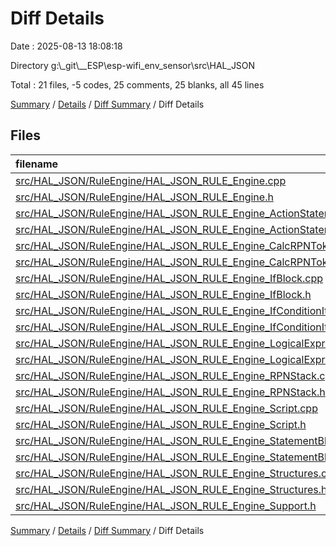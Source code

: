 # Diff Details

Date : 2025-08-13 18:08:18

Directory g:\\_git\\__ESP\\esp-wifi_env_sensor\\src\\HAL_JSON

Total : 21 files,  -5 codes, 25 comments, 25 blanks, all 45 lines

[Summary](results.md) / [Details](details.md) / [Diff Summary](diff.md) / Diff Details

## Files
| filename | language | code | comment | blank | total |
| :--- | :--- | ---: | ---: | ---: | ---: |
| [src/HAL\_JSON/RuleEngine/HAL\_JSON\_RULE\_Engine.cpp](/src/HAL_JSON/RuleEngine/HAL_JSON_RULE_Engine.cpp) | C++ | -100 | -3 | -16 | -119 |
| [src/HAL\_JSON/RuleEngine/HAL\_JSON\_RULE\_Engine.h](/src/HAL_JSON/RuleEngine/HAL_JSON_RULE_Engine.h) | C++ | -54 | -16 | -18 | -88 |
| [src/HAL\_JSON/RuleEngine/HAL\_JSON\_RULE\_Engine\_ActionStatement.cpp](/src/HAL_JSON/RuleEngine/HAL_JSON_RULE_Engine_ActionStatement.cpp) | C++ | 5 | 0 | 3 | 8 |
| [src/HAL\_JSON/RuleEngine/HAL\_JSON\_RULE\_Engine\_ActionStatement.h](/src/HAL_JSON/RuleEngine/HAL_JSON_RULE_Engine_ActionStatement.h) | C++ | 20 | 0 | 7 | 27 |
| [src/HAL\_JSON/RuleEngine/HAL\_JSON\_RULE\_Engine\_CalcRPNToken.cpp](/src/HAL_JSON/RuleEngine/HAL_JSON_RULE_Engine_CalcRPNToken.cpp) | C++ | 171 | 2 | 9 | 182 |
| [src/HAL\_JSON/RuleEngine/HAL\_JSON\_RULE\_Engine\_CalcRPNToken.h](/src/HAL_JSON/RuleEngine/HAL_JSON_RULE_Engine_CalcRPNToken.h) | C++ | 35 | 6 | 8 | 49 |
| [src/HAL\_JSON/RuleEngine/HAL\_JSON\_RULE\_Engine\_IfBlock.cpp](/src/HAL_JSON/RuleEngine/HAL_JSON_RULE_Engine_IfBlock.cpp) | C++ | 8 | 0 | 3 | 11 |
| [src/HAL\_JSON/RuleEngine/HAL\_JSON\_RULE\_Engine\_IfBlock.h](/src/HAL_JSON/RuleEngine/HAL_JSON_RULE_Engine_IfBlock.h) | C++ | 41 | 19 | 13 | 73 |
| [src/HAL\_JSON/RuleEngine/HAL\_JSON\_RULE\_Engine\_IfConditionItem.cpp](/src/HAL_JSON/RuleEngine/HAL_JSON_RULE_Engine_IfConditionItem.cpp) | C++ | 23 | 0 | 5 | 28 |
| [src/HAL\_JSON/RuleEngine/HAL\_JSON\_RULE\_Engine\_IfConditionItem.h](/src/HAL_JSON/RuleEngine/HAL_JSON_RULE_Engine_IfConditionItem.h) | C++ | 27 | 1 | 8 | 36 |
| [src/HAL\_JSON/RuleEngine/HAL\_JSON\_RULE\_Engine\_LogicalExpressionRPNToken.cpp](/src/HAL_JSON/RuleEngine/HAL_JSON_RULE_Engine_LogicalExpressionRPNToken.cpp) | C++ | 6 | 0 | 2 | 8 |
| [src/HAL\_JSON/RuleEngine/HAL\_JSON\_RULE\_Engine\_LogicalExpressionRPNToken.h](/src/HAL_JSON/RuleEngine/HAL_JSON_RULE_Engine_LogicalExpressionRPNToken.h) | C++ | 20 | 1 | 8 | 29 |
| [src/HAL\_JSON/RuleEngine/HAL\_JSON\_RULE\_Engine\_RPNStack.cpp](/src/HAL_JSON/RuleEngine/HAL_JSON_RULE_Engine_RPNStack.cpp) | C++ | 5 | 0 | 3 | 8 |
| [src/HAL\_JSON/RuleEngine/HAL\_JSON\_RULE\_Engine\_RPNStack.h](/src/HAL_JSON/RuleEngine/HAL_JSON_RULE_Engine_RPNStack.h) | C++ | 32 | 0 | 9 | 41 |
| [src/HAL\_JSON/RuleEngine/HAL\_JSON\_RULE\_Engine\_Script.cpp](/src/HAL_JSON/RuleEngine/HAL_JSON_RULE_Engine_Script.cpp) | C++ | 8 | 0 | 4 | 12 |
| [src/HAL\_JSON/RuleEngine/HAL\_JSON\_RULE\_Engine\_Script.h](/src/HAL_JSON/RuleEngine/HAL_JSON_RULE_Engine_Script.h) | C++ | 23 | 14 | 5 | 42 |
| [src/HAL\_JSON/RuleEngine/HAL\_JSON\_RULE\_Engine\_StatementBlock\_s.cpp](/src/HAL_JSON/RuleEngine/HAL_JSON_RULE_Engine_StatementBlock_s.cpp) | C++ | 10 | 0 | 5 | 15 |
| [src/HAL\_JSON/RuleEngine/HAL\_JSON\_RULE\_Engine\_StatementBlock\_s.h](/src/HAL_JSON/RuleEngine/HAL_JSON_RULE_Engine_StatementBlock_s.h) | C++ | 33 | 4 | 11 | 48 |
| [src/HAL\_JSON/RuleEngine/HAL\_JSON\_RULE\_Engine\_Structures.cpp](/src/HAL_JSON/RuleEngine/HAL_JSON_RULE_Engine_Structures.cpp) | C++ | -196 | -3 | -14 | -213 |
| [src/HAL\_JSON/RuleEngine/HAL\_JSON\_RULE\_Engine\_Structures.h](/src/HAL_JSON/RuleEngine/HAL_JSON_RULE_Engine_Structures.h) | C++ | -132 | 0 | -33 | -165 |
| [src/HAL\_JSON/RuleEngine/HAL\_JSON\_RULE\_Engine\_Support.h](/src/HAL_JSON/RuleEngine/HAL_JSON_RULE_Engine_Support.h) | C++ | 10 | 0 | 3 | 13 |

[Summary](results.md) / [Details](details.md) / [Diff Summary](diff.md) / Diff Details
